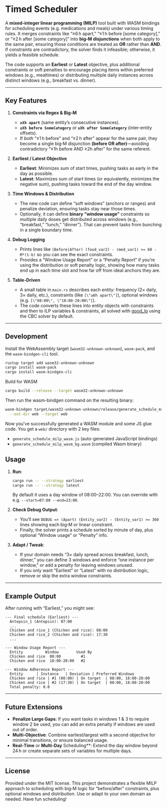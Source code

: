# Timed Scheduler

A **mixed‐integer linear programming (MILP)** tool built with WASM bindings for scheduling events (e.g. medications and meals) under various timing rules. It merges constraints like “≥6 h apart,” “≥1 h before [some category],” or “≥2 h after [some category]” into **big‐M disjunctions** when both apply to the same pair, ensuring those conditions are treated as **OR** rather than **AND**. If constraints are contradictory, the solver finds it infeasible; otherwise, it yields a feasible schedule.

The code supports an **Earliest** or **Latest** objective, plus additional constraints or soft penalties to encourage placing items within preferred windows (e.g., mealtimes) or distributing multiple daily instances across distinct windows (e.g., breakfast vs. dinner).

---

## Key Features

1. **Constraints via Regex & Big‑M**
   - **`≥Xh apart`** (same entity’s consecutive instances).
   - **`≥Xh before SomeCategory`** or **`≥Xh after SomeCategory`** (inter‐entity offsets).
   - If _both_ “≥1 h before” and “≥2 h after” appear for the same pair, they become a single big‑M disjunction **(before OR after)**—avoiding contradictory “≥1h before AND ≥2h after” for the same referent.

2. **Earliest / Latest Objective**
   - **Earliest**: Minimizes sum of start times, pushing tasks as early in the day as possible.
   - **Latest**: Maximizes sum of start times (or equivalently, minimizes the negative sum), pushing tasks toward the end of the day window.

3. **Time Windows & Distribution**
   - The new code can define “soft windows” (anchors or ranges) and penalize deviation, ensuring tasks stay near those times.
   - Optionally, it can define **binary “window usage”** constraints so multiple daily doses get distributed across windows (e.g., “breakfast,” “lunch,” “dinner”). That can prevent tasks from bunching in a single boundary time.

4. **Debug Logging**
   - Prints lines like `(Before|After) (food_var2) - (med_var1) >= 60 - M*(1-b)` so you can see the exact constraints.
   - Provides a “Window Usage Report” or a “Penalty Report” if you’re using the distribution or soft penalty logic, showing how many tasks end up in each time slot and how far off from ideal anchors they are.

5. **Table‐Driven**
   - A small table in `main.rs` describes each entity: frequency (2× daily, 3× daily, etc.), constraints (like `[\"≥6h apart\"]`), optional windows (e.g. `[\"08:00\", \"18:00-20:00\"]`).
   - The code converts these lines into entity objects with constraints and then to ILP variables & constraints, all solved with [good_lp](https://docs.rs/good_lp) using the CBC solver by default.

---

## Development

Install the WebAssembly target (`wasm32-unknown-unknown`), `wasm-pack`, and the `wasm-bindgen-cli` tool.

```bash
rustup target add wasm32-unknown-unknown
cargo install wasm-pack
cargo install wasm-bindgen-cli
```

Build for WASM

```bash
cargo build --release --target wasm32-unknown-unknown
```

Then run the wasm-bindgen command on the resulting binary:

```bash
wasm-bindgen target/wasm32-unknown-unknown/release/generate_schedule_milp_wasm.wasm \
  --out-dir web --target web
```

Now you've successfully generated a WASM module and some JS glue code. You get a `web/` directory
with 2 key files:

- `generate_schedule_milp_wasm.js` (auto-generated JavaScript bindings)
- `generate_schedule_milp_wasm_bg.wasm` (compiled Wasm binary)


## Usage

1. **Run**:
   ```bash
   cargo run -- --strategy earliest
   cargo run -- --strategy latest
   ```
   By default it uses a day window of 08:00–22:00. You can override with e.g. `--start=07:00 --end=23:00`.

2. **Check Debug Output**:
   - You’ll see `DEBUG => (Apart) (Entity_var2) - (Entity_var1) >= 360` lines showing each big‑M or linear constraint.
   - Finally, the solver prints a schedule sorted by minute of day, plus optional “Window usage” or “Penalty” info.

3. **Adapt / Tweak**:
   - If your domain needs “3× daily spread across breakfast, lunch, dinner,” you can define 3 windows and enforce “one instance per window,” or add a penalty for leaving windows unused.
   - If you only want “Earliest” or “Latest” with no distribution logic, remove or skip the extra window constraints.

---

## Example Output

After running with “Earliest,” you might see:

```
--- Final schedule (Earliest) ---
  Antepsin_1 (Antepsin): 07:00
  ...
  Chicken and rice_1 (Chicken and rice): 08:00
  Chicken and rice_2 (Chicken and rice): 17:30
  ...
```
```
--- Window Usage Report ---
  Entity          Window        Used By
  Chicken and rice  08:00         #1
  Chicken and rice  18:00-20:00   #2
```
```
--- Window Adherence Report ---
  Entity      | Instance   | Deviation | Preferred Windows
  Chicken and rice | #1 (08:00) | On target  | 08:00, 18:00-20:00
  Chicken and rice | #2 (17:30) | On target  | 08:00, 18:00-20:00
  Total penalty: 0.0
```

---

## Future Extensions

- **Penalize Large Gaps**: If you want tasks in windows 1 & 3 to require window 2 be used, you can add an extra penalty if windows are used out of order.
- **Multi‐Objective**: Combine earliest/largest with a second objective for minimal transitions, or ensure balanced usage.
- **Real‐Time** or **Multi‐Day** Scheduling**: Extend the day window beyond 24 h or create separate sets of variables for multiple days.

---

## License

Provided under the MIT license. This project demonstrates a flexible MILP approach to scheduling with big‐M logic for “before/after” constraints, plus optional windows and distribution. Use or adapt to your own domain as needed. Have fun scheduling!
